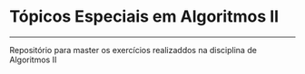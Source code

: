 # Tópicos Especiais em Algoritmos II
___
Repositório para master os exercícios realizaddos na disciplina de Algoritmos II
